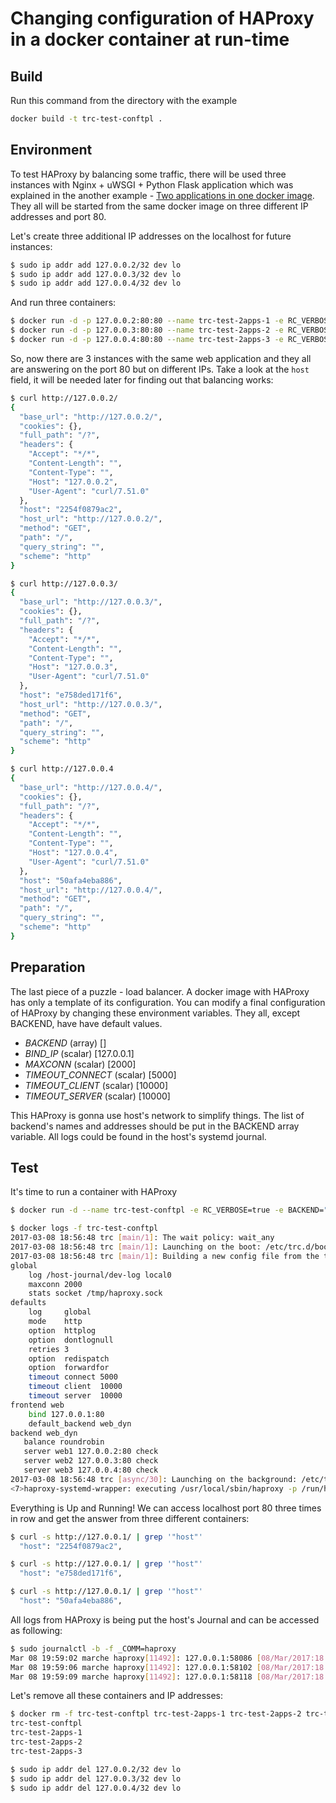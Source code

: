 # Changing configuration of HAProxy in a docker container at run-time

## Build

Run this command from the directory with the example

```bash
docker build -t trc-test-conftpl .
```

## Environment

To test HAProxy by balancing some traffic, there will be used three instances with Nginx + uWSGI + Python Flask application which was explained in the another example - [Two applications in one docker image](https://github.com/vorakl/TrivialRC/tree/master/examples/docker-two-apps). They all will be started from the same docker image on three different IP addresses and port 80.

Let's create three additional IP addresses on the localhost for future instances:

```bash
$ sudo ip addr add 127.0.0.2/32 dev lo
$ sudo ip addr add 127.0.0.3/32 dev lo
$ sudo ip addr add 127.0.0.4/32 dev lo
```

And run three containers:

```bash
$ docker run -d -p 127.0.0.2:80:80 --name trc-test-2apps-1 -e RC_VERBOSE=true trc-test-2apps
$ docker run -d -p 127.0.0.3:80:80 --name trc-test-2apps-2 -e RC_VERBOSE=true trc-test-2apps
$ docker run -d -p 127.0.0.4:80:80 --name trc-test-2apps-3 -e RC_VERBOSE=true trc-test-2apps
```

So, now there are 3 instances with the same web application and they all are answering on the port 80 but on different IPs.
Take a look at the `host` field, it will be needed later for finding out that balancing works:

```bash
$ curl http://127.0.0.2/
{
  "base_url": "http://127.0.0.2/",
  "cookies": {},
  "full_path": "/?",
  "headers": {
    "Accept": "*/*",
    "Content-Length": "",
    "Content-Type": "",
    "Host": "127.0.0.2",
    "User-Agent": "curl/7.51.0"
  },
  "host": "2254f0879ac2",
  "host_url": "http://127.0.0.2/",
  "method": "GET",
  "path": "/",
  "query_string": "",
  "scheme": "http"
}

$ curl http://127.0.0.3/
{
  "base_url": "http://127.0.0.3/",
  "cookies": {},
  "full_path": "/?",
  "headers": {
    "Accept": "*/*",
    "Content-Length": "",
    "Content-Type": "",
    "Host": "127.0.0.3",
    "User-Agent": "curl/7.51.0"
  },
  "host": "e758ded171f6",
  "host_url": "http://127.0.0.3/",
  "method": "GET",
  "path": "/",
  "query_string": "",
  "scheme": "http"
}

$ curl http://127.0.0.4
{
  "base_url": "http://127.0.0.4/",
  "cookies": {},
  "full_path": "/?",
  "headers": {
    "Accept": "*/*",
    "Content-Length": "",
    "Content-Type": "",
    "Host": "127.0.0.4",
    "User-Agent": "curl/7.51.0"
  },
  "host": "50afa4eba886",
  "host_url": "http://127.0.0.4/",
  "method": "GET",
  "path": "/",
  "query_string": "",
  "scheme": "http"
}
```

## Preparation

The last piece of a puzzle - load balancer. 
A docker image with HAProxy has only a template of its configuration.
You can modify a final configuration of HAProxy by changing these environment variables.
They all, except BACKEND, have have default values.

* *BACKEND* (array) []
* *BIND_IP* (scalar) [127.0.0.1]
* *MAXCONN* (scalar) [2000]
* *TIMEOUT_CONNECT* (scalar) [5000]
* *TIMEOUT_CLIENT* (scalar) [10000]
* *TIMEOUT_SERVER* (scalar) [10000]

This HAProxy is gonna use host's network to simplify things. The list of backend's names and addresses should be put in the BACKEND array variable. All logs could be found in the host's systemd journal.

## Test

It's time to run a container with HAProxy

```bash
$ docker run -d --name trc-test-conftpl -e RC_VERBOSE=true -e BACKEND="([web1]=127.0.0.2 [web2]=127.0.0.3 [web3]=127.0.0.4)" --net=host -v /run/systemd/journal/:/host-journal trc-test-conftpl

$ docker logs -f trc-test-conftpl
2017-03-08 18:56:48 trc [main/1]: The wait policy: wait_any
2017-03-08 18:56:48 trc [main/1]: Launching on the boot: /etc/trc.d/boot.make-conf
2017-03-08 18:56:48 trc [main/1]: Building a new config file from the template:
global
    log /host-journal/dev-log local0
    maxconn 2000
    stats socket /tmp/haproxy.sock
defaults
    log     global
    mode    http
    option  httplog
    option  dontlognull
    retries 3
    option  redispatch
    option  forwardfor
    timeout connect 5000
    timeout client  10000
    timeout server  10000
frontend web
    bind 127.0.0.1:80
    default_backend web_dyn
backend web_dyn
   balance roundrobin
   server web1 127.0.0.2:80 check
   server web2 127.0.0.3:80 check
   server web3 127.0.0.4:80 check
2017-03-08 18:56:48 trc [async/30]: Launching on the background: /etc/trc.d/async.haproxy
<7>haproxy-systemd-wrapper: executing /usr/local/sbin/haproxy -p /run/haproxy.pid -f /usr/local/etc/haproxy/haproxy.cfg -Ds 
```

Everything is Up and Running!
We can access localhost port 80 three times in row and get the answer from three different containers:

```bash
$ curl -s http://127.0.0.1/ | grep '"host"'
  "host": "2254f0879ac2", 

$ curl -s http://127.0.0.1/ | grep '"host"'
  "host": "e758ded171f6", 

$ curl -s http://127.0.0.1/ | grep '"host"'
  "host": "50afa4eba886", 
```

All logs from HAProxy is being put the host's Journal and can be accessed as following:

```bash
$ sudo journalctl -b -f _COMM=haproxy
Mar 08 19:59:02 marche haproxy[11492]: 127.0.0.1:58086 [08/Mar/2017:18:59:02.514] web web_dyn/web1 0/0/0/2/2 200 566 - - ---- 1/1/0/1/0 0/0 "GET / HTTP/1.1"
Mar 08 19:59:06 marche haproxy[11492]: 127.0.0.1:58102 [08/Mar/2017:18:59:06.123] web web_dyn/web2 0/0/0/2/2 200 566 - - ---- 1/1/0/1/0 0/0 "GET / HTTP/1.1"
Mar 08 19:59:09 marche haproxy[11492]: 127.0.0.1:58118 [08/Mar/2017:18:59:09.474] web web_dyn/web3 0/0/0/2/2 200 566 - - ---- 1/1/0/1/0 0/0 "GET / HTTP/1.1"
```

Let's remove all these containers and IP addresses:

```bash
$ docker rm -f trc-test-conftpl trc-test-2apps-1 trc-test-2apps-2 trc-test-2apps-3
trc-test-conftpl
trc-test-2apps-1
trc-test-2apps-2
trc-test-2apps-3

$ sudo ip addr del 127.0.0.2/32 dev lo
$ sudo ip addr del 127.0.0.3/32 dev lo
$ sudo ip addr del 127.0.0.4/32 dev lo
```

